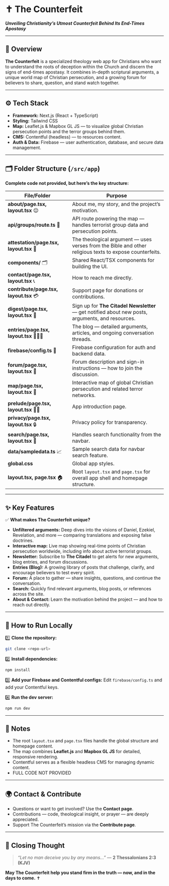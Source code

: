 # ✝️ The Counterfeit

***Unveiling Christianity’s Utmost Counterfeit Behind Its End-Times Apostasy***

---

## 📖 Overview

**The Counterfeit** is a specialized theology web app for Christians who want to understand the roots of deception within the Church and discern the signs of end-times apostasy. It combines in-depth scriptural arguments, a unique world map of Christian persecution, and a growing forum for believers to share, question, and stand watch together.

---

## ⚙️ Tech Stack

* **Framework:** Next.js (React + TypeScript)
* **Styling:** Tailwind CSS
* **Map:** Leaflet.js & Mapbox GL JS — to visualize global Christian persecution points and the terror groups behind them.
* **CMS:** Contentful (headless) — to resources content.
* **Auth & Data:** Firebase — user authentication, database, and secure data management.

---

## 🗂️ Folder Structure (`/src/app`)

**Complete code not provided, but here’s the key structure:**

| File/Folder                              | Purpose                                                                                                 |
| ---------------------------------------- | ------------------------------------------------------------------------------------------------------- |
| **about/page.tsx, layout.tsx** 😌        | About me, my story, and the project’s motivation.                                                    |
| **api/groups/route.ts** 📡               | API route powering the map — handles terrorist group data and persecution points.                       |
| **attestation/page.tsx, layout.tsx** 📖  | The theological argument — uses verses from the Bible and other religious texts to expose counterfeits. |
| **components/** 🗂️                      | Shared React/TSX components for building the UI.                                                        |
| **contact/page.tsx, layout.tsx** 📞      | How to reach me directly.                                                                              |
| **contribute/page.tsx, layout.tsx** 💳   | Support page for donations or contributions.                                                            |
| **digest/page.tsx, layout.tsx** 📨       | Sign up for **The Citadel Newsletter** — get notified about new posts, arguments, and resources.        |
| **entries/page.tsx, layout.tsx** 👩🏾‍💻 | The blog — detailed arguments, articles, and ongoing conversation threads.                              |
| **firebase/config.ts** 📀                | Firebase configuration for auth and backend data.                                                       |
| **forum/page.tsx, layout.tsx** 🌉        | Forum description and sign-in instructions — how to join the discussion.                                |
| **map/page.tsx, layout.tsx** 🗾          | Interactive map of global Christian persecution and related terror networks.                            |
| **prelude/page.tsx, layout.tsx** 👋🏾    | App introduction page.                                                                       |
| **privacy/page.tsx, layout.tsx** 🔒      | Privacy policy for transparency.                                                                        |
| **search/page.tsx, layout.tsx** 🔎       | Handles search functionality from the navbar.                                                           |
| **data/sampledata.ts** 📈                | Sample search data for navbar search feature.                                                             |
| **global.css**                           | Global app styles.                                                                                      |
| **layout.tsx, page.tsx** 🏠              | Root `layout.tsx` and `page.tsx` for overall app shell and homepage structure.                          |

---

## ✨ Key Features

✅ **What makes The Counterfeit unique?**

* **Unfiltered arguments:** Deep dives into the visions of Daniel, Ezekiel, Revelation, and more — comparing translations and exposing false doctrines.
* **Interactive map:** Live map showing real-time points of Christian persecution worldwide, including info about active terrorist groups.
* **Newsletter:** Subscribe to **The Citadel** to get alerts for new arguments, blog entries, and forum discussions.
* **Entries (Blog):** A growing library of posts that challenge, clarify, and encourage believers to test every spirit.
* **Forum:** A place to gather — share insights, questions, and continue the conversation.
* **Search:** Quickly find relevant arguments, blog posts, or references across the site.
* **About & Contact:** Learn the motivation behind the project — and how to reach out directly.

---

## 🚀 How to Run Locally

1️⃣ **Clone the repository:**

```bash
git clone <repo-url>
```

2️⃣ **Install dependencies:**

```bash
npm install
```

3️⃣ **Add your Firebase and Contentful configs:**
Edit `firebase/config.ts` and add your Contentful keys.

4️⃣ **Run the dev server:**

```bash
npm run dev
```

---

## 📝 Notes

* The root `layout.tsx` and `page.tsx` files handle the global structure and homepage content.
* The map combines **Leaflet.js** and **Mapbox GL JS** for detailed, responsive rendering.
* Contentful serves as a flexible headless CMS for managing dynamic content.
* FULL CODE NOT PROVIDED

---

## 🌍 Contact & Contribute

* Questions or want to get involved? Use the **Contact page**.
* Contributions — code, theological insight, or prayer — are deeply appreciated.
* Support The Counterfeit’s mission via the **Contribute page**.

---

## 📜 Closing Thought

> *“Let no man deceive you by any means…”* — **2 Thessalonians 2:3 (KJV)**

**May The Counterfeit help you stand firm in the truth — now, and in the days to come.** ✝️

